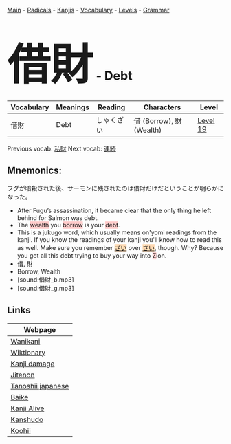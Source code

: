 <style> bigfont {font-size: 100px}</style>
[Main](../README.md) -
[Radicals](../radicals.md) -
[Kanjis](../kanjis.md) -
[Vocabulary](../vocabulary.md) -
[Levels](../levels.md) -
[Grammar](../grammar.md)
# <bigfont> 借財</bigfont> - Debt 

| Vocabulary | Meanings | Reading | Characters | Level |
| --- | --- | --- | --- | --- |
| 借財 | Debt | しゃくざい |  [借](../kanjis/借.md) (Borrow), [財](../kanjis/財.md) (Wealth) | [Level 19](../levels/wk_level19.md) |

Previous vocab: [私財](私財.md) Next vocab: [連続](連続.md) 

## Mnemonics:
フグが暗殺された後、サーモンに残されたのは借財だけだということが明らかになった。
* After Fugu’s assassination, it became clear that the only thing he left behind for Salmon was debt.
* The <span style="background-color:#ffcccb"> wealth</span> you <span style="background-color:#ffcccb"> borrow</span> is your <span style="background-color:#ffcccb"> debt</span>.
* This is a jukugo word, which usually means on'yomi readings from the kanji. If you know the readings of your kanji you'll know how to read this as well. Make sure you remember <span style="background-color:#fed8b1"> [ざい](https://jisho.org/search/ざい)</span> over <span style="background-color:#fed8b1"> [さい](https://jisho.org/search/さい)</span>, though. Why? Because you got all this debt trying to buy your way into <span style="background-color:#ffcccb"> Z</span>ion.
* 借, 財
* Borrow, Wealth
* [sound:借財_b.mp3]
* [sound:借財_g.mp3]


## Links 

| Webpage |
| --- |
| [Wanikani          ](https://www.wanikani.com/kanji/借財) |
| [Wiktionary        ](https://en.wiktionary.org/wiki/借財) |
| [Kanji damage      ](http://www.kanjidamage.com/kanji/search?utf8=✓&q=借財) |
| [Jitenon           ](https://jitenon.com/kanji/借財) |
| [Tanoshii japanese ](https://www.tanoshiijapanese.com/dictionary/kanji.cfm?k=借財) |
| [Baike             ](https://baike.baidu.com/item/借財) |
| [Kanji Alive       ](https://app.kanjialive.com/借財) |
| [Kanshudo          ](https://www.kanshudo.com/searchmn?q=借財) |
| [Koohii            ](https://kanji.koohii.com/study/kanji/借財) |
